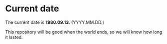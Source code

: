 # Current date

The current date is **1980.09.13.** (YYYY.MM.DD.)

This repository will be good when the world ends, so we will know how long it lasted.